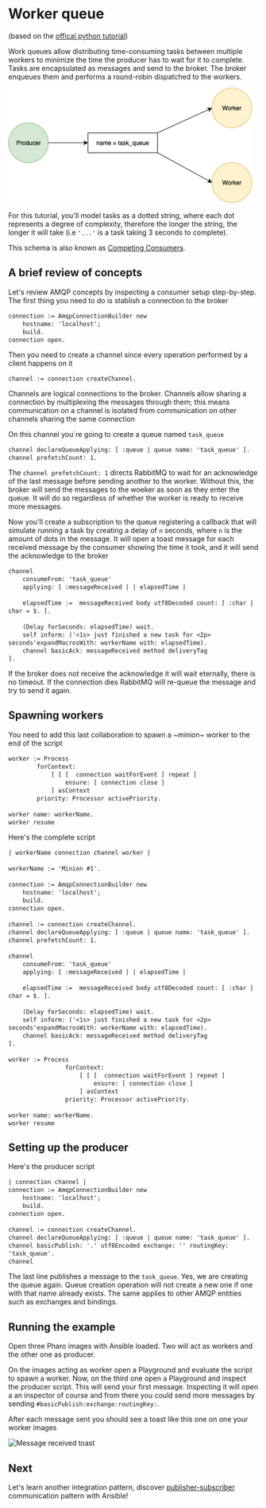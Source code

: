 # Worker queue
(based on the [offical python tutorial](https://www.rabbitmq.com/tutorials/tutorial-two-python.html))

Work queues allow distributing time-consuming tasks between multiple workers to minimize the time the producer has to wait for it to complete. Tasks are encapsulated as messages and send to the broker. The broker enqueues them and performs a round-robin dispatched to the workers.

![Diagram of worker queue](worker_queue.png)

For this tutorial, you'll model tasks as a dotted string, where each dot represents a degree of complexity, therefore the longer the string, the longer it will take (i.e `'...'` is a task taking 3 seconds to complete).

This schema is also known as [Competing Consumers](https://www.enterpriseintegrationpatterns.com/patterns/messaging/CompetingConsumers.html).

## A brief review of concepts 

Let's review AMQP concepts by inspecting a consumer setup step-by-step. The first thing you need to do is stablish a connection to the broker

````Smalltalk
connection := AmqpConnectionBuilder new
	hostname: 'localhost';
	build.
connection open.
````

Then you need to create a channel since every operation performed by a client happens on it

````Smalltalk
channel := connection createChannel.
````

Channels are logical connections to the broker. Channels allow sharing a connection by multiplexing the messages through them; this means communication on a channel is isolated from communication on other channels sharing the same connection

On this channel you´re going to create a queue named `task_queue`

````Smalltalk
channel declareQueueApplying: [ :queue | queue name: 'task_queue' ].
channel prefetchCount: 1.
````

The `channel prefetchCount: 1` directs RabbitMQ to wait for an acknowledge of the last message before sending another to the worker. Without this, the broker will send the messages to the woeker as soon as they enter the queue. It will do so regardless of whether the worker is ready to receive more messages.

Now you'll create a subscription to the queue registering a callback that will simulate running a task by creating a delay of `n` seconds, where `n` is the amount of dots in the message. It will open a toast message for each received message by the consumer showing the time it took, and it will send the acknowledge to the broker

````Smalltalk
channel 
	consumeFrom: 'task_queue'
	applying: [ :messageReceived | | elapsedTime |
	
	elapsedTime :=  messageReceived body utf8Decoded count: [ :char | char = $. ].
	
	(Delay forSeconds: elapsedTime) wait.
	self inform: ('<1s> just finished a new task for <2p> seconds'expandMacrosWith: workerName with: elapsedTime).
	channel basicAck: messageReceived method deliveryTag
].	
````

If the broker does not receive the acknowledge it will wait eternally, there is no timeout. If the connection dies RabbitMQ will re-queue the message and try to send it again.


## Spawning workers

You need to add this last collaboration to spawn a ~minion~ worker to the end of the script

````Smalltalk
worker := Process
		forContext:
			[ [ [  connection waitForEvent ] repeat ]
				ensure: [ connection close ]
			] asContext
		priority: Processor activePriority.

worker name: workerName.	
worker resume 
````

Here's the complete script

```Smalltalk
| workerName connection channel worker |

workerName := 'Minion #1'.

connection := AmqpConnectionBuilder new
	hostname: 'localhost';
	build.
connection open.

channel := connection createChannel.
channel declareQueueApplying: [ :queue | queue name: 'task_queue' ].
channel prefetchCount: 1.

channel 
	consumeFrom: 'task_queue'
	applying: [ :messageReceived | | elapsedTime |
	
	elapsedTime :=  messageReceived body utf8Decoded count: [ :char | char = $. ].
	
	(Delay forSeconds: elapsedTime) wait.
	self inform: ('<1s> just finished a new task for <2p> seconds'expandMacrosWith: workerName with: elapsedTime).
	channel basicAck: messageReceived method deliveryTag
].	

worker := Process
				forContext:
					[ [ [  connection waitForEvent ] repeat ]
						ensure: [ connection close ]
					] asContext
				priority: Processor activePriority.

worker name: workerName.	
worker resume 
````

## Setting up the producer

Here's the producer script

````Smalltalk
| connection channel |
connection := AmqpConnectionBuilder new
	hostname: 'localhost';
	build.
connection open.

channel := connection createChannel.
channel declareQueueApplying: [ :queue | queue name: 'task_queue' ].
channel basicPublish: '.' utf8Encoded exchange: '' routingKey: 'task_queue'.
channel
````

The last line publishes a message to the `task_queue`. Yes, we are creating the queue again. Queue creation operation will not create a new one if one with that name already exists. The same applies to other AMQP entities such as exchanges and bindings. 

## Running the example

Open three Pharo images with Ansible loaded. Two will act as workers and the other one as producer. 

On the images acting as worker open a Playground and evaluate the script to spawn a worker. Now, on the third one open a Playground and inspect the producer script. This will send your first message. Inspecting it will open a an inspector of course and from there you could send more messages by sending `#basicPublish:exchange:routingKey:`.

After each message sent you should see a toast like this one on one your worker images

![Message received toast](worker_queue_message_received_toast.png)

## Next 

Let's learn another integration pattern, discover [publisher-subscriber](PublisherSubscriber.md) communication pattern with Ansible!

